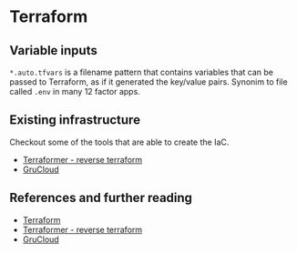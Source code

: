 # Terraform



## Variable inputs

`*.auto.tfvars` is a filename pattern that contains variables that can be passed to Terraform, as if it generated the key/value pairs.
Synonim to file called `.env` in many 12 factor apps.




## Existing infrastructure

Checkout some of the tools that are able to create the IaC.

- [Terraformer - reverse terraform](https://github.com/GoogleCloudPlatform/terraformer)
- [GruCloud](https://www.grucloud.com)

## References and further reading

- [Terraform](https://www.terraform.io/)
- [Terraformer - reverse terraform](https://github.com/GoogleCloudPlatform/terraformer)
- [GruCloud](https://www.grucloud.com)
